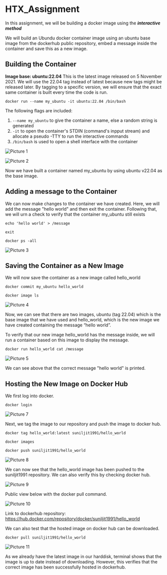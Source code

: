 # HTX_Assignment
In this assignment, we will be building a docker image using the ***interactive method***

We will build an Ubundu docker container image using an ubuntu base image from the dockerhub public repository, embed a message inside the container and save this as a new image. 

## Building the Container
**Image base: ubuntu:22.04**
This is the latest image released on 5 November 2021. We will use the 22.04 tag instead of latest because new tags might be released later. By tagging to a specific version, we will ensure that the exact same container is built every time the code is run.

`docker run --name my_ubuntu -it ubuntu:22.04 /bin/bash`

The following flags are included:
1. `--name my_ubuntu` to give the container a name, else a random string is generated
2. `-it` to open the container's STDIN (command's inpput stream) and allocate a pseudo -TTY to run the interactive commands
3. `/bin/bash` is used to open a shell interface with the container

![Picture 1](https://user-images.githubusercontent.com/77711274/141234915-53d0534c-6487-456c-b4ab-f6437169a684.jpg)

![Picture 2](https://user-images.githubusercontent.com/77711274/141234919-22edd0b5-373a-4375-a2fe-70e95044ade8.jpg)

Now we have built a container named my_ubuntu by using ubuntu v22.04 as the base image. 

## Adding a message to the Container
We can now make changes to the container we have created. Here, we will add the message "hello world" and then exit the container. Following that, we will urn a check to verify that the container my_ubuntu still exists

`echo 'hello world' > /message`

`exit`

`docker ps -all`

![Picture 3](https://user-images.githubusercontent.com/77711274/141234920-0c292b86-4b4a-4ccc-8383-c1a7b238e260.jpg)

## Saving the Container as a New Image

We will now save the container as a new image called hello_world

`docker commit my_ubuntu hello_world`

`docker image ls`

![Picture 4](https://user-images.githubusercontent.com/77711274/141234922-cc052ec4-39ea-4a56-9bce-48a5a54026f4.jpg)

Now, we can see that there are two images, ubuntu (tag 22.04) which is the base image that we have used and hello_world, which is the new image we have created containing the message “hello world”. 

To verify that our new image hello_world has the message inside, we will run a container based on this image to display the message.

`docker run hello_world cat /message`

![Picture 5](https://user-images.githubusercontent.com/77711274/141234924-f5531df9-c1ef-4d0f-8458-9437894d72b8.jpg)

We can see above that the correct message "hello world" is printed.

## Hosting the New Image on Docker Hub

We first log into docker.

`docker login`

![Picture 7](https://user-images.githubusercontent.com/77711274/141234930-d65edb6c-641f-4257-91ee-7fd82d040223.jpg)

Next, we tag the image to our repository and push the image to docker hub.

`docker tag hello_world:latest suniljit1991/hello_world`

`docker images`

`docker push suniljit1991/hello_world`

![Picture 8](https://user-images.githubusercontent.com/77711274/141234933-9cd727d5-5d96-411d-b959-c5d238def9d1.jpg)

We can now see that the hello_world image has been pushed to the suniljit1991 repository. We can also verify this by checking docker hub. 

![Picture 9](https://user-images.githubusercontent.com/77711274/141234936-112873fa-734d-43e0-b5a4-38ae0e916ca6.jpg)

Public view below with the docker pull command. 

![Picture 10](https://user-images.githubusercontent.com/77711274/141234938-27c48624-6620-4ea6-8ea7-2fac50aecf44.jpg)

Link to dockerhub repository: https://hub.docker.com/repository/docker/suniljit1991/hello_world

We can also test that the hosted image on docker hub can be downloaded. 

`docker pull suniljit1991/hello_world`

![Picture 11](https://user-images.githubusercontent.com/77711274/141234942-e67ad459-4e41-4d9e-a055-8bfa8375f10c.jpg)

As we already have the latest image in our harddisk, terminal shows that the image is up to date instead of downloading. However, this verifies that the correct image has been successfully hosted in dockerhub. 








